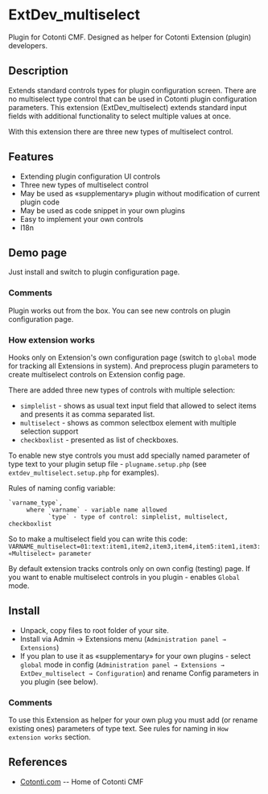 ExtDev_multiselect
==================

Plugin for Cotonti CMF. Designed as helper for Cotonti Extension (plugin) developers.

Description
-----------

Extends standard controls types for plugin configuration screen. 
There are no multiselect type control that can be used in Cotonti plugin 
configuration parameters.
This extension (ExtDev_multiselect) extends standard input fields with additional functionality
to select multiple values at once.

With this extension there are three new types of multiselect control.

Features
--------

* Extending plugin configuration UI controls 
* Three new types of multiselect control
* May be used as «supplementary» plugin without modification of current plugin code
* May be used as code snippet in your own plugins
* Easy to implement your own controls
* I18n 

Demo page
---------

Just install and switch to plugin configuration page.

### Comments

Plugin works out from the box. You can see new controls on plugin configuration page.


### How extension works

Hooks only on Extension's own configuration page (switch to `global` mode for tracking all Extensions 
in system). And preprocess plugin parameters to create multiselect controls on Extension config page.

There are added three new types of controls with multiple selection:

* `simplelist` - shows as usual text input field that allowed to select items and presents it as
comma separated list.
* `multiselect` - shows as common selectbox element with multiple selection support
* `checkboxlist` - presented as list of checkboxes.

To enable new stye controls you must add specially named parameter of type text to your plugin setup 
file - `plugname.setup.php` (see `extdev_multiselect.setup.php` for examples).

Rules of naming config variable: 

    `varname_type`, 
         where `varname` - variable name allowed 
               `type` - type of control: simplelist, multiselect, checkboxlist

So to make a multiselect field you can write this code:
`VARNAME_multiselect=01:text:item1,item2,item3,item4,item5:item1,item3:«Multiselect» parameter`

By default extension tracks controls only on own config (testing) page.
If you want to enable multiselect controls in you plugin - enables `Global` mode.


Install
-------

* Unpack, copy files to root folder of your site.
* Install via Admin → Extensions menu (`Administration panel → Extensions`)
* If you plan to use it as «supplementary» for your own plugins - select `global` mode in 
config (`Administration panel → Extensions → ExtDev_multiselect → Configuration`)
and rename Config parameters in you plugin (see below).

### Comments

To use this Extension as helper for your own plug you must add (or rename existing ones) 
parameters of type text. See rules for naming in `How extension works` section.


References
----------

* [Cotonti.com](http://Cotonti.com/) -- Home of Cotonti CMF


